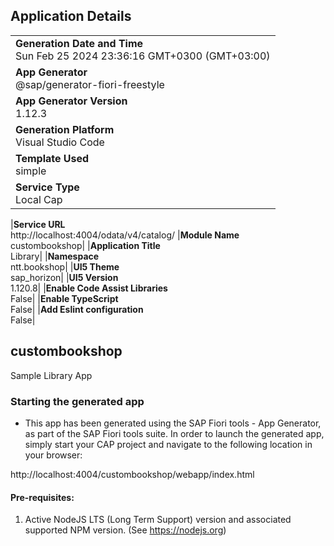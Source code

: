 ## Application Details

|                                                                               |
| ----------------------------------------------------------------------------- |
| **Generation Date and Time**<br>Sun Feb 25 2024 23:36:16 GMT+0300 (GMT+03:00) |
| **App Generator**<br>@sap/generator-fiori-freestyle                           |
| **App Generator Version**<br>1.12.3                                           |
| **Generation Platform**<br>Visual Studio Code                                 |
| **Template Used**<br>simple                                                   |
| **Service Type**<br>Local Cap                                                 |

|**Service URL**<br>http://localhost:4004/odata/v4/catalog/
|**Module Name**<br>custombookshop|
|**Application Title**<br>Library|
|**Namespace**<br>ntt.bookshop|
|**UI5 Theme**<br>sap_horizon|
|**UI5 Version**<br>1.120.8|
|**Enable Code Assist Libraries**<br>False|
|**Enable TypeScript**<br>False|
|**Add Eslint configuration**<br>False|

## custombookshop

Sample Library App

### Starting the generated app

- This app has been generated using the SAP Fiori tools - App Generator, as part of the SAP Fiori tools suite. In order to launch the generated app, simply start your CAP project and navigate to the following location in your browser:

http://localhost:4004/custombookshop/webapp/index.html

#### Pre-requisites:

1. Active NodeJS LTS (Long Term Support) version and associated supported NPM version. (See https://nodejs.org)
